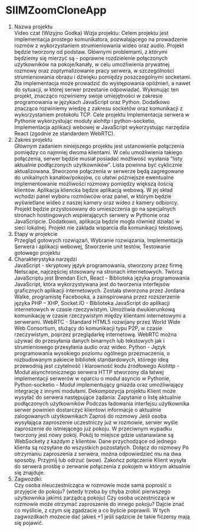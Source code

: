 # SIIMZoomCloneApp

<ol>
<li>Nazwa projektu</li>
Video czat (Wizyjno Godka)
Wizja projektu:
Celem projektu jest implementacja prostego komunikatora, pozwalającego na prowadzenie rozmów z wykorzystaniem strumieniowania wideo oraz audio. Projekt będzie tworzony od podstaw. Głównymi problemami, z którymi będziemy się mierzyć są - poprawne rozdzielenie połączonych użytkowników na pokoje/kanały, w celu umożliwienia prywatnej rozmowy oraz zoptymalizowanie pracy serwera, w szczególności strumieniowania obrazu i dźwięku pomiędzy poszczególnymi socketami. Zła implementacja może prowadzić do występowania opóźnień, a nawet do sytuacji, w której serwer przestanie odpowiadać. Wykonując ten projekt, znacząco rozwiniemy swoje umiejętności w zakresie programowania w językach JavaScript oraz Python. Dodatkowo znacząco rozwiniemy wiedzę z zakresu socketów oraz komunikacji z wykorzystaniem protokołu TCP.
Cele projektu
Implementacja serwera w Pythonie wykorzystując moduły aiohttp i python-socketio,
Implementacja aplikacji webowej w JavaScript wykorzystując narzędzia React (zgodnie ze standardem WebRTC).
 
<li>Zakres projektu</li>
Głównym zadaniem niniejszego projektu jest ustanowienie połączenia pomiędzy co najmniej dwoma klientami. W celu umożliwienia takiego połączenia, serwer będzie musiał posiadać możliwość wysłania “listy aktualnie podłączonych użytkowników”. Lista powinna być cyklicznie aktualizowana. Stworzone połączenia w serwerze będą zagregowane do unikalnych kanałów/pokojów, co ułatwi późniejsze ewentualne implementowanie możliwości rozmowy pomiędzy większą ilością klientów. Aplikacja kliencka będzie aplikacją webową. W jej skład wchodzi panel wyboru rozmówców oraz panel, w którym będzie wyświetlane wideo z naszej kamery oraz wideo z kamery odbiorcy. Projekt będzie przystosowany do umieszczenia go na specjalnych stronach hostingowych wspierających serwery w Pythonie oraz JavaScripcie. Dodatkowo, aplikacja będzie mogła również działać w sieci lokalnej. Projekt nie zakłada wsparcia dla komunikacji tekstowej.
 
<li>Etapy w projekcie</li>
Przegląd gotowych rozwiązań,
Wybranie rozwiązania,
Implementacja Serwera i aplikacji webowej,
Stworzenie unit testów,
Testowanie gotowego projektu
 
<li>Charakterystyka narzędzi</li>
JavaScript - skryptowy język programowania, stworzony przez firmę Netscape, najczęściej stosowany na stronach internetowych. Twórcą JavaScriptu jest Brendan Eich,
React - Biblioteka języka programowania JavaScript, która wykorzystywana jest do tworzenia interfejsów graficznych aplikacji internetowych. Została stworzona przez Jordana Walke, programistę Facebooka, a zainspirowana przez rozszerzenie języka PHP – XHP, 
Socket.IO - Biblioteka JavaScript do aplikacji internetowych w czasie rzeczywistym. Umożliwia dwukierunkową komunikację w czasie rzeczywistym między klientami internetowymi a serwerami.
WebRTC - Standard HTML5 rozwijany przez World Wide Web Consortium, służący do komunikacji typu P2P, w czasie rzeczywistym, poprzez przeglądarkę internetową. WebRTC można używać do przesyłania danych binarnych lub tekstowych jak i strumieniowego przesyłania audio oraz wideo.
Python - Język programowania wysokiego poziomu ogólnego przeznaczenia, o rozbudowanym pakiecie bibliotek standardowych, którego ideą przewodnią jest czytelność i klarowność kodu źródłowego
Aiohttp - Moduł asynchronicznego serwera HTTP stworzony dla łatwej implementacji serwerów w oparciu o moduł asyncio w Pythonie,
Python-socketio - Moduł implementujący gniazda oraz umożliwiający integrację z innymi modułami.
Dekompozycja projektu
Klient może wysyłać do serwera następujące żądania:
Zapytanie o listę aktualnie podłączonych użytkowników
Podczas ładowania interfejsu użytkownika serwer powinien dostarczyć klientowi informacje o aktualnie zalogowanych użytkownikach
Zaproś do rozmowy
Jeśli osoba wysyłająca zaproszenie uczestniczy już w rozmowie, serwer wyśle zaproszenie do istniejącego już pokoju. W przeciwnym wypadku tworzony jest nowy pokój.
Pokój to miejsce gdzie ustanawiane są WebSockety z każdym z klientów. Dane przychodzące od jednego klienta są rozsyłane do wszystkich pozostałych.
Dołącz do rozmowy
Po otrzymaniu zaproszenia z serwera, można odpowiedzieć mu na dwa sposoby. Przyjmij lub odrzuć (wow).
Zakończ połączenie
Klient wysyła do serwera prośbę o zerwanie połączenia z pokojem w którym aktualnie się znajduje.
 
<li>Zagwozdki:</li>
Czy osoba nieuczestnicząca w rozmowie może sama poprosić o przyjęcie do pokoju? (wtedy trzeba by chyba zrobić pierwszego użytkownika jakimś zarządcą pokoju)
Czy osoba uczestnicząca w rozmowie może otrzymać zaproszenie do innego pokoju?
Dajcie znać co myślicie, z czym się zgadzacie a co byście poprawili. W tych zagwozdkach możecie dać jakieś +1 jeśli sądzicie że takie ficzersy mają się pojawić.
</ol>